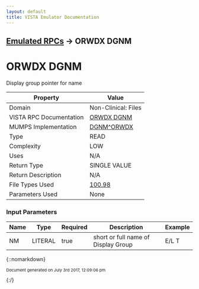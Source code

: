 ```yaml
---
layout: default
title: VISTA Emulator Documentation
---
```


## [Emulated RPCs](TableOfContents) &#8594; ORWDX DGNM
# ORWDX DGNM

Display group pointer for name

Property | Value
--- | ---
Domain | Non-Clinical: Files
VISTA RPC Documentation | [ORWDX DGNM](../VISTARPC/ORWDX_DGNM)
MUMPS Implementation | [DGNM^ORWDX](http://code.osehra.org/dox/Routine_ORWDX_source.html)
Type | READ
Complexity | LOW
Uses | N/A
Return Type | SINGLE VALUE
Return Description | N/A
File Types Used | [100.98](../VDM/Display_Group-100_98)
Parameters Used | None


### Input Parameters

Name | Type | Required | Description | Example
--- | --- | --- | --- | ---
NM | LITERAL | true | short or full name of Display Group | E/L T

{::nomarkdown} <br/><p style="font-size: 11px">Document generated on July 3rd 2017, 12:09:06 pm</p>{:/}
